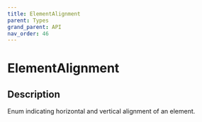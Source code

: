 ```yaml
---
title: ElementAlignment
parent: Types
grand_parent: API
nav_order: 46
---
```


# ElementAlignment

## Description

Enum indicating horizontal and vertical alignment of an element.
